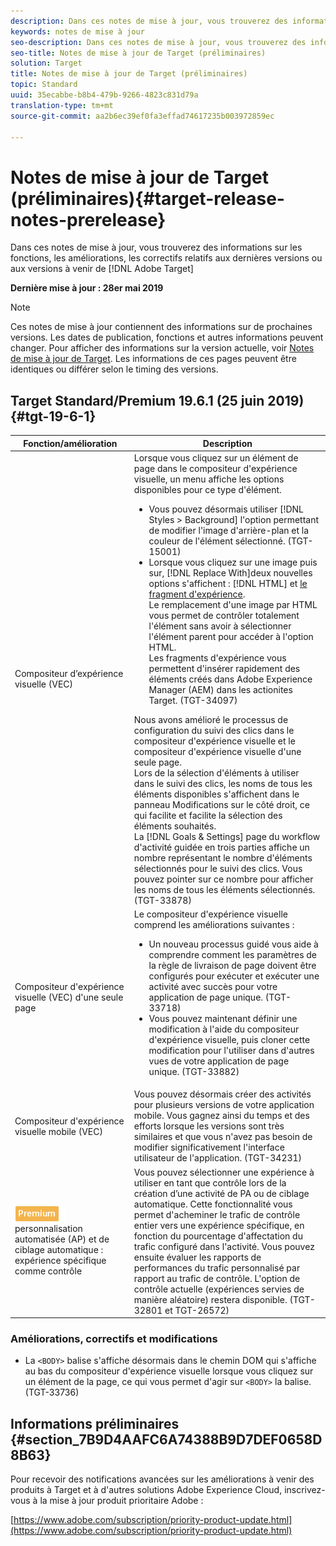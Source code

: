 ```yaml
---
description: Dans ces notes de mise à jour, vous trouverez des informations sur les fonctions, les améliorations, les correctifs et les problèmes connus relatifs aux dernières versions ou aux versions à venir de Target.
keywords: notes de mise à jour
seo-description: Dans ces notes de mise à jour, vous trouverez des informations sur les fonctions, les améliorations, les correctifs et les problèmes connus relatifs aux dernières versions ou aux versions à venir d’Adobe Target
seo-title: Notes de mise à jour de Target (préliminaires)
solution: Target
title: Notes de mise à jour de Target (préliminaires)
topic: Standard
uuid: 35ecabbe-b8b4-479b-9266-4823c831d79a
translation-type: tm+mt
source-git-commit: aa2b6ec39ef0fa3effad74617235b003972859ec

---
```



# Notes de mise à jour de Target (préliminaires){#target-release-notes-prerelease}

Dans ces notes de mise à jour, vous trouverez des informations sur les fonctions, les améliorations, les correctifs relatifs aux dernières versions ou aux versions à venir de [!DNL Adobe Target]

**Dernière mise à jour : 28er mai 2019**

>[!NOTE]
>
>Ces notes de mise à jour contiennent des informations sur de prochaines versions. Les dates de publication, fonctions et autres informations peuvent changer. Pour afficher des informations sur la version actuelle, voir [Notes de mise à jour de Target](release-notes.md). Les informations de ces pages peuvent être identiques ou différer selon le timing des versions.

## Target Standard/Premium 19.6.1 (25 juin 2019) {#tgt-19-6-1}

| Fonction/amélioration | Description |
| --- | --- |
| Compositeur d’expérience visuelle (VEC) | Lorsque vous cliquez sur un élément de page dans le compositeur d&#39;expérience visuelle, un menu affiche les options disponibles pour ce type d&#39;élément. <ul><li>Vous pouvez désormais utiliser [!DNL Styles > Background] l&#39;option permettant de modifier l&#39;image d&#39;arrière-plan et la couleur de l&#39;élément sélectionné. (TGT-15001)</li><li>Lorsque vous cliquez sur une image puis sur, [!DNL Replace With]deux nouvelles options s&#39;affichent : [!DNL HTML] et [le fragment d&#39;expérience](/help/c-experiences/c-manage-content/aem-experience-fragments.md).<br> Le remplacement d&#39;une image par HTML vous permet de contrôler totalement l&#39;élément sans avoir à sélectionner l&#39;élément parent pour accéder à l&#39;option HTML.<br>Les fragments d&#39;expérience vous permettent d&#39;insérer rapidement des éléments créés dans Adobe Experience Manager (AEM) dans les actionites Target. (TGT-34097)</li></ul>Nous avons amélioré le processus de configuration du suivi des clics dans le compositeur d&#39;expérience visuelle et le compositeur d&#39;expérience visuelle d&#39;une seule page.<br>Lors de la sélection d&#39;éléments à utiliser dans le suivi des clics, les noms de tous les éléments disponibles s&#39;affichent dans le panneau Modifications sur le côté droit, ce qui facilite et facilite la sélection des éléments souhaités.<br>La [!DNL Goals & Settings] page du workflow d&#39;activité guidée en trois parties affiche un nombre représentant le nombre d&#39;éléments sélectionnés pour le suivi des clics. Vous pouvez pointer sur ce nombre pour afficher les noms de tous les éléments sélectionnés. (TGT-33878) |
| Compositeur d&#39;expérience visuelle (VEC) d&#39;une seule page | Le compositeur d&#39;expérience visuelle comprend les améliorations suivantes :<ul><li>Un nouveau processus guidé vous aide à comprendre comment les paramètres de la règle de livraison de page doivent être configurés pour exécuter et exécuter une activité avec succès pour votre application de page unique. (TGT-33718)</li><li>Vous pouvez maintenant définir une modification à l&#39;aide du compositeur d&#39;expérience visuelle, puis cloner cette modification pour l&#39;utiliser dans d&#39;autres vues de votre application de page unique. (TGT-33882)</li></ul> |
| Compositeur d&#39;expérience visuelle mobile (VEC) | Vous pouvez désormais créer des activités pour plusieurs versions de votre application mobile. Vous gagnez ainsi du temps et des efforts lorsque les versions sont très similaires et que vous n&#39;avez pas besoin de modifier significativement l&#39;interface utilisateur de l&#39;application. (TGT-34231) |
| ![Principales activités de](/help/assets/premium.png)<br>personnalisation automatisée (AP) et de ciblage automatique : expérience spécifique comme contrôle | Vous pouvez sélectionner une expérience à utiliser en tant que contrôle lors de la création d’une activité de PA ou de ciblage automatique. Cette fonctionnalité vous permet d&#39;acheminer le trafic de contrôle entier vers une expérience spécifique, en fonction du pourcentage d&#39;affectation du trafic configuré dans l&#39;activité. Vous pouvez ensuite évaluer les rapports de performances du trafic personnalisé par rapport au trafic de contrôle. L&#39;option de contrôle actuelle (expériences servies de manière aléatoire) restera disponible. (TGT-32801 et TGT-26572) |

### Améliorations, correctifs et modifications

* La `<BODY>` balise s&#39;affiche désormais dans le chemin DOM qui s&#39;affiche au bas du compositeur d&#39;expérience visuelle lorsque vous cliquez sur un élément de la page, ce qui vous permet d&#39;agir sur `<BODY>` la balise. (TGT-33736)

## Informations préliminaires {#section_7B9D4AAFC6A74388B9D7DEF0658D8B63}

Pour recevoir des notifications avancées sur les améliorations à venir des produits à Target et à d&#39;autres solutions Adobe Experience Cloud, inscrivez-vous à la mise à jour produit prioritaire Adobe :

[https://www.adobe.com/subscription/priority-product-update.html](https://www.adobe.com/subscription/priority-product-update.html)
